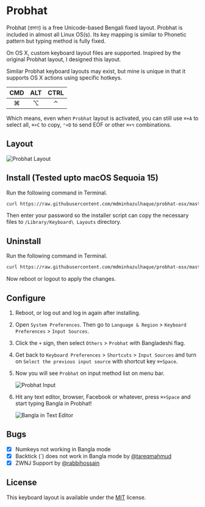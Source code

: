 # Probhat

Probhat (প্রভাত) is a free Unicode-based Bengali fixed layout. Probhat is included in almost all Linux OS(s). Its key mapping is similar to Phonetic pattern but typing method is fully fixed.

On OS X, custom keyboard layout files are supported. Inspired by the original Probhat layout, I designed this layout.

Similar Probhat keyboard layouts may exist, but mine is unique in that it supports OS X actions using specific hotkeys.

|CMD|ALT|CTRL|
|:---:|:---:|:---:|
|⌘|⌥|⌃|

Which means, even when `Probhat` layout is activated, you can still use `⌘+A` to select all, `⌘+C` to copy, `⌃+D` to send EOF or other `⌘+⌥` combinations.

## Layout

![Probhat Layout](https://upload.wikimedia.org/wikipedia/commons/thumb/c/c2/KB-Bengali-Probhat.svg/800px-KB-Bengali-Probhat.svg.png)

## Install (Tested upto macOS Sequoia 15)

Run the following command in Terminal.

```bash
curl https://raw.githubusercontent.com/mdminhazulhaque/probhat-osx/master/install.sh | sudo bash
```

Then enter your password so the installer script can copy the necessary files to `/Library/Keyboard\ Layouts` directory.

## Uninstall

Run the following command in Terminal.

```bash
curl https://raw.githubusercontent.com/mdminhazulhaque/probhat-osx/master/uninstall.sh | sudo bash
```

Now reboot or logout to apply the changes.

## Configure

1. Reboot, or log out and log in again after installing.
2. Open `System Preferences`. Then go to `Language & Region` > `Keyboard Preferences` > `Input Sources`.
3. Click the `+` sign, then select `Others` > `Probhat` with Bangladeshi flag.
4. Get back to `Keyboard Preferences` > `Shortcuts` > `Input Sources` and turn on `Select the previous input source` with shortcut key `⌘+Space`.
5. Now you will see `Probhat` on input method list on menu bar.

    ![Probhat Input](img_inputmenu.png)
    
6. Hit any text editor, browser, Facebook or whatever, press `⌘+Space` and start typing Bangla in Probhat!

    ![Bangla in Text Editor](img_texteditor.png)

## Bugs

- [x] Numkeys not working in Bangla mode
- [x] Backtick (\`) does not work in Bangla mode by [@tareqmahmud](https://github.com/tareqmahmud)
- [x] ZWNJ Support by [@rabbihossain](https://github.com/rabbihossain)

## License

This keyboard layout is available under the [MIT](http://mths.be/mit) license.
